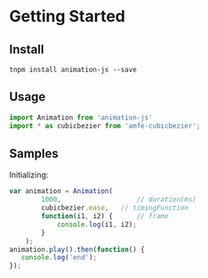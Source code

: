 # Getting Started

## Install

```shell
tnpm install animation-js --save
```

## Usage

```javascript
import Animation from 'animation-js'
import * as cubicbezier from 'amfe-cubicbezier';
```

## Samples

Initializing:

```javascript
var animation = Animation(
        1000,                   // duration(ms)
        cubicbezier.ease,   // timingFunction
        function(i1, i2) {      // frame
            console.log(i1, i2);
        }
    );
animation.play().then(function() {
   console.log('end');
});
```